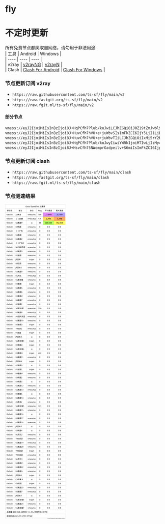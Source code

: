 # fly
# 不定时更新
所有免费节点都爬取自网络，请勿用于非法用途  
|  工具  | Android  | Windows  |  
|  ----  | ----   | ----  |  
| v2ray  | [v2rayNG](https://github.com/2dust/v2rayNG/releases) | [v2rayN](https://github.com/2dust/v2rayN/releases) |  
| Clash  | [Clash For Android](https://github.com/Kr328/ClashForAndroid/releases) | [Clash For Windows](https://github.com/Fndroid/clash_for_windows_pkg/releases) | 
  
### 节点更新订阅  v2ray
- `https://raw.githubusercontent.com/ts-sf/fly/main/v2`  
- `https://raw.fastgit.org/ts-sf/fly/main/v2`  
- `https://raw.fgit.ml/ts-sf/fly/main/v2`  
#### 部分节点  
``` 
vmess://eyJ2IjoiMiIsInBzIjoi8J+HqPCfh7Plub/kuJwiLCJhZGQiOiJ0Z19tZmJwbl9kNC41MnZwbi5ldS5vcmciLCJwb3J0IjoiMTEwMDUiLCJpZCI6Ijg1ZGI2NjUyLWE3NDctM2EwYS1hMTcwLTQyMjczNjA3NjQxMCIsImFpZCI6IjAiLCJzY3kiOiJhdXRvIiwibmV0IjoidGNwIiwidHlwZSI6Im5vbmUiLCJob3N0IjoiIiwicGF0aCI6IiIsInRscyI6IiIsInNuaSI6IiIsInRlc3RfbmFtZSI6IvCfh6jwn4ez5bm/5LicIn0=
vmess://eyJ2IjoiMiIsInBzIjoi8J+HuvCfh7hVU+e+juWbvSIsImFkZCI6IjY5LjI1LjExNS4xNjIiLCJwb3J0IjoiNDQzIiwiaWQiOiI0MTgwNDhhZi1hMjkzLTRiOTktOWIwYy05OGNhMzU4MGRkMjQiLCJhaWQiOiI2NCIsInNjeSI6ImF1dG8iLCJuZXQiOiJ3cyIsInR5cGUiOiJub25lIiwiaG9zdCI6Ind3dy42OTkwODY1Ny54eXoiLCJwYXRoIjoiL3BhdGgvMTY5MTU3NTkxOTcyMiIsInRscyI6InRscyIsInNuaSI6IiIsInRlc3RfbmFtZSI6IlVT576O5Zu9In0=
vmess://eyJ2IjoiMiIsInBzIjoi8J+HuvCfh7hVU+e+juWbvTIiLCJhZGQiOiIxMi5rY2NpYzJwYS54eXoiLCJwb3J0IjoiNTAwMTIiLCJpZCI6IjVlNDE5MDAxLWFhZjAtNDk3NS1hOTMxLWZjN2ZjOTQ1OTcxOCIsImFpZCI6IjAiLCJzY3kiOiJhdXRvIiwibmV0IjoidGNwIiwidHlwZSI6Im5vbmUiLCJob3N0Ijoid3d3LjIyODY2OTQ3Lnh5eiIsInBhdGgiOiIvcGF0aC8xNjkxNDg5NTQyMzg1IiwidGxzIjoiIiwic25pIjoiIiwidGVzdF9uYW1lIjoiVVPnvo7lm70yIn0=
vmess://eyJ2IjoiMiIsInBzIjoi8J+HqPCfh7Plub/kuJwyIiwiYWRkIjoiMTIwLjIzMy40My40NyIsInBvcnQiOiIxMTAxMyIsImlkIjoiODVkYjY2NTItYTc0Ny0zYTBhLWExNzAtNDIyNzM2MDc2NDEwIiwiYWlkIjoiMCIsInNjeSI6ImF1dG8iLCJuZXQiOiJ0Y3AiLCJ0eXBlIjoibm9uZSIsImhvc3QiOiIiLCJwYXRoIjoiIiwidGxzIjoiIiwic25pIjoiIiwidGVzdF9uYW1lIjoi8J+HqPCfh7Plub/kuJwyIn0=
vmess://eyJ2IjoiMiIsInBzIjoi8J+HsvCfh75NWemprOadpeilv+S6miIsImFkZCI6IjgwNG15LmZyOTlrdC50b3AiLCJwb3J0IjoiODAiLCJpZCI6ImFkMTNmNTc0LWY2YjctNDI3ZS1iYjI5LTIyNGEwN2M1NmQxMCIsImFpZCI6IjAiLCJzY3kiOiJhdXRvIiwibmV0Ijoid3MiLCJ0eXBlIjoibm9uZSIsImhvc3QiOiI4MDRteS5mcjk5a3QudG9wIiwicGF0aCI6Ii9yZGciLCJ0bHMiOiJ0bHMiLCJzbmkiOiIiLCJ0ZXN0X25hbWUiOiJNWemprOadpeilv+S6miJ9
```
### 节点更新订阅  clash
- `https://raw.githubusercontent.com/ts-sf/fly/main/clash`  
- `https://raw.fastgit.org/ts-sf/fly/main/clash`  
- `https://raw.fgit.ml/ts-sf/fly/main/clash`  

### 节点测速结果
![image](traffic.png)
